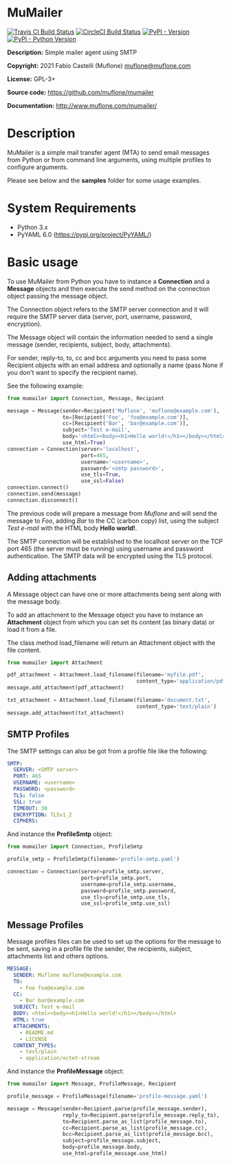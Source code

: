 # MuMailer
[![Travis CI Build Status](https://img.shields.io/travis/com/muflone/mumailer/master.svg)](https://www.travis-ci.com/github/muflone/mumailer)
[![CircleCI Build Status](https://img.shields.io/circleci/project/github/muflone/mumailer/master.svg)](https://circleci.com/gh/muflone/mumailer)
[![PyPI - Version](https://img.shields.io/pypi/v/MuMailer.svg)](https://pypi.org/project/MuMailer/)
[![PyPI - Python Version](https://img.shields.io/pypi/pyversions/MuMailer.svg)](https://pypi.org/project/MuMailer/)

**Description:** Simple mailer agent using SMTP

**Copyright:** 2021 Fabio Castelli (Muflone) <muflone@muflone.com>

**License:** GPL-3+

**Source code:** https://github.com/muflone/mumailer

**Documentation:** http://www.muflone.com/mumailer/

# Description

MuMailer is a simple mail transfer agent (MTA) to send email messages
from Python or from command line arguments, using multiple profiles to
configure arguments.

Please see below and the **samples** folder for some usage examples.

# System Requirements

* Python 3.x
* PyYAML 6.0 (https://pypi.org/project/PyYAML/)

# Basic usage

To use MuMailer from Python you have to instance a **Connection** and a
**Message** objects and then execute the send method on the connection
object passing the message object.

The Connection object refers to the SMTP server connection and it will require
the SMTP server data (server, port, username, password, encryption).

The Message object will contain the information needed to send a single message
(sender, recipients, subject, body, attachments).

For sender, reply-to, to, cc and bcc arguments you need to pass some
Recipient objects with an email address and optionally a name (pass None if you
don't want to specify the recipient name).

See the following example:

```python
from mumailer import Connection, Message, Recipient

message = Message(sender=Recipient('Muflone', 'muflone@example.com'),
                  to=[Recipient('Foo', 'foo@example.com')],
                  cc=[Recipient('Bar', 'bar@example.com')],
                  subject='Test e-mail',
                  body='<html><body><h1>Hello world!</h1></body></html>',
                  use_html=True)
connection = Connection(server='localhost',
                        port=465,
                        username='<username>',
                        password='<smtp password>',
                        use_tls=True,
                        use_ssl=False)
connection.connect()
connection.send(message)
connection.disconnect()
```

The previous code will prepare a message from *Muflone* and will send the
message to *Foo*, adding *Bar* to the CC (carbon copy) list, using the subject
*Test e-mail* with the HTML body **Hello world!**.

The SMTP connection will be established to the localhost server on the TCP port
465 (the server must be running) using username and password authentication.
The SMTP data will be encrypted using the TLS protocol.

## Adding attachments

A Message object can have one or more attachments being sent along with the
message body.

To add an attachment to the Message object you have to instance an
**Attachment** object from which you can set its content (as binary data) or
load it from a file.

The class method load_filename will return an Attachment object with the file
content.

```python
from mumailer import Attachment

pdf_attachment = Attachment.load_filename(filename='myfile.pdf',
                                          content_type='application/pdf')
message.add_attachment(pdf_attachment)

txt_attachment = Attachment.load_filename(filename='document.txt',
                                          content_type='text/plain')
message.add_attachment(txt_attachment)
```

## SMTP Profiles

The SMTP settings can also be got from a profile file like the following:

```yaml
SMTP:
  SERVER: <SMTP server>
  PORT: 465
  USERNAME: <username>
  PASSWORD: <password>
  TLS: false
  SSL: true
  TIMEOUT: 30
  ENCRYPTION: TLSv1_2
  CIPHERS:
```

And instance the **ProfileSmtp** object:

```python
from mumailer import Connection, ProfileSmtp

profile_smtp = ProfileSmtp(filename='profile-smtp.yaml')

connection = Connection(server=profile_smtp.server,
                        port=profile_smtp.port,
                        username=profile_smtp.username,
                        password=profile_smtp.password,
                        use_tls=profile_smtp.use_tls,
                        use_ssl=profile_smtp.use_ssl)
```

## Message Profiles

Message profiles files can be used to set up the options for the message to be
sent, saving in a profile file the sender, the recipients, subject, attachments
list and others options.

```yaml
MESSAGE:
  SENDER: Muflone muflone@example.com
  TO:
    - Foo foo@example.com
  CC:
    - Bar bar@example.com
  SUBJECT: Test e-mail
  BODY: <html><body><h1>Hello world!</h1></body></html>
  HTML: true
  ATTACHMENTS:
    - README.md
    - LICENSE
  CONTENT_TYPES:
    - text/plain
    - application/octet-stream
```

And instance the **ProfileMessage** object:

```python
from mumailer import Message, ProfileMessage, Recipient

profile_message = ProfileMessage(filename='profile-message.yaml')

message = Message(sender=Recipient.parse(profile_message.sender),
                  reply_to=Recipient.parse(profile_message.reply_to),
                  to=Recipient.parse_as_list(profile_message.to),
                  cc=Recipient.parse_as_list(profile_message.cc),
                  bcc=Recipient.parse_as_list(profile_message.bcc),
                  subject=profile_message.subject,
                  body=profile_message.body,
                  use_html=profile_message.use_html)
```
